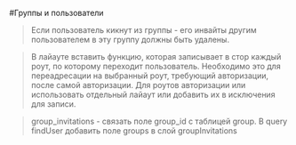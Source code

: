 #Группы и пользователи

> Если пользователь кикнут из группы - его инвайты другим пользователем в эту группу должны быть удалены.

> В лайауте вставить функцию, которая записывает в стор каждый роут, по которому переходит пользователь. Необходимо это для переадресации на выбранный роут, требующий авторизации, после самой авторизации. Для роутов авторизации или использовать отдельный лайаут или добавить их в исключения для записи.

> group_invitations - связать поле group_id с таблицей group. В query findUser добавить поле groups в слой groupInvitations
